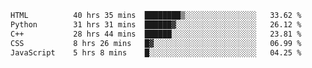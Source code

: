 <!--START_SECTION:waka-->

```txt
HTML          40 hrs 35 mins  ████████▒░░░░░░░░░░░░░░░░   33.62 %
Python        31 hrs 31 mins  ██████▓░░░░░░░░░░░░░░░░░░   26.12 %
C++           28 hrs 44 mins  ██████░░░░░░░░░░░░░░░░░░░   23.81 %
CSS           8 hrs 26 mins   █▓░░░░░░░░░░░░░░░░░░░░░░░   06.99 %
JavaScript    5 hrs 8 mins    █░░░░░░░░░░░░░░░░░░░░░░░░   04.25 %
```

<!--END_SECTION:waka-->
